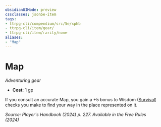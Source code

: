 ```yaml
---
obsidianUIMode: preview
cssclasses: json5e-item
tags:
- ttrpg-cli/compendium/src/5e/xphb
- ttrpg-cli/item/gear/
- ttrpg-cli/item/rarity/none
aliases: 
- "Map"
---
```

# Map
*Adventuring gear*  


- **Cost**: 1 gp

If you consult an accurate Map, you gain a +5 bonus to Wisdom ([Survival](Інструменти%20ДМ/CLI/rules/skills.md#Survival)) checks you make to find your way in the place represented on it.

*Source: Player's Handbook (2024) p. 227. Available in the Free Rules (2024)*